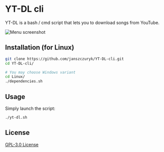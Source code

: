 # YT-DL cli

YT-DL is a bash / cmd script that lets you to download songs from YouTube.

![Menu screenshot](https://i.imgur.com/Le4KMXc.png)

## Installation (for Linux)

```bash
git clone https://github.com/janszczuryk/YT-DL-cli.git
cd YT-DL-cli/

# You may choose Windows variant
cd Linux/
./dependencies.sh
```

## Usage

Simply launch the script:
```bash
./yt-dl.sh
```

## License
[GPL-3.0 License](https://www.gnu.org/licenses/gpl-3.0.html)
